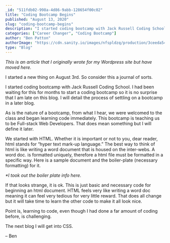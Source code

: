 ```yaml
---
_id: "511fdb02-998a-4d86-9abb-128654f00c02"
title: "Coding Bootcamp Begins"
published: "August 13, 2020"
slug: "coding-bootcamp-begins"
description: "I started coding bootcamp with Jack Russell Coding School"
categories: ["Career Changer", "Coding Bootcamp"]
author: "Ben Patton"
authorImage: "https://cdn.sanity.io/images/nfspldzq/production/3ceeda54221c7c0614ecc51f955c7be39a1da34e-512x512.jpg"
type: "Blog"
---
```


_This is an article that I originally wrote for my Wordpress site but have moved here._

I started a new thing on August 3rd. So consider this a journal of sorts.

I started coding bootcamp with Jack Russell Coding School. I had been waiting for this for months to start a coding bootcamp so it is no surprise that I am late on this blog. I will detail the process of settling on a bootcamp in a later blog.

As is the nature of a bootcamp, from what I hear, we were welcomed to the class and began learning code immediately. This bootcamp is teaching us to be Full-stack Web Developers. That does mean something but I will define it later.

We started with HTML. Whether it is important or not to you, dear reader, html stands for “hyper text mark-up language.” The best way to think of html is like writing a word document that is housed on the inter-webs. A word doc. is formatted uniquely, therefore a html file must be formatted in a specific way. Here is a sample document and the boiler-plate (necessary formatting) for it.

_\*I took out the boiler plate info here._

If that looks strange, it is ok. This is just basic and necessary code for beginning an html document. HTML feels very like writing a word doc meaning it can feel very tedious for very little reward. That does all change but it will take time to learn the other code to make it all look nice.

Point is, learning to code, even though I had done a far amount of coding before, is challenging.

The next blog I will get into CSS.

– Ben
